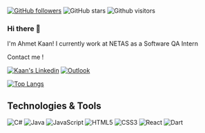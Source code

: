 [![GitHub followers](https://img.shields.io/github/followers/ahmetkaanmonun?style=social)](https://github.com/CerenBdk?tab=followers)
![GitHub stars](https://img.shields.io/github/stars/ahmetkaanmonun?style=social)
![Github visitors](https://visitor-badge.glitch.me/badge?page_id=ahmetkaanmonun.visitor-badge)

### Hi there 👋
I'm Ahmet Kaan!
I currently work at NETAS as a Software QA Intern

Contact me !

<a href="https://www.linkedin.com/in/ahmetkaanmonun/" target="_blank" rel="nofollow"><img alt="Kaan's Linkedin" src="https://img.shields.io/badge/LinkedIn-0077B5?style=for-the-badge&logo=linkedin&logoColor=white" /></a>
 <a href="mailto:ahmetkaan.monun@outlook.com" target="_blank" rel="nofollow"><img alt="Outlook" src="https://img.shields.io/badge/Microsoft_Outlook-0078D4?style=for-the-badge&logo=microsoft-outlook&logoColor=white"/></a>
 
[![Top Langs](https://github-readme-stats.vercel.app/api/top-langs/?username=ahmetkaanmonun&layout=compact)](https://github.com/anuraghazra/github-readme-stats)

## Technologies & Tools 

<img alt="C#" src="https://img.shields.io/badge/c%23-black?style=for-the-badge&logo=c-sharp&logoColor=white"></img>
<img alt="Java" src="https://img.shields.io/badge/java-black?style=for-the-badge&logo=java&logoColor=white"></img>
<img alt="JavaScript" src="https://img.shields.io/badge/javascript-black?style=for-the-badge&logo=javascript&logoColor=white"></img>
<img alt="HTML5" src="https://img.shields.io/badge/html5-black?style=for-the-badge&logo=html5&logoColor=white"></img>
<img alt="CSS3" src="https://img.shields.io/badge/css3-black?style=for-the-badge&logo=css3&logoColor=white"></img>
<img alt="React" src="https://img.shields.io/badge/react-black?style=for-the-badge&logo=react&logoColor=white"></img>
<img alt="Dart" src="https://img.shields.io/badge/dart-black?style=for-the-badge&logo=dart&logoColor=white"></img>

